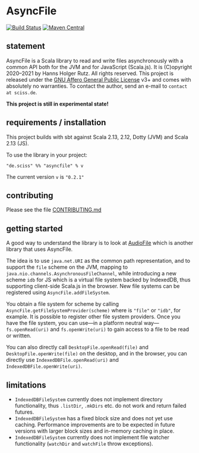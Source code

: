 # AsyncFile

[![Build Status](https://github.com/Sciss/AsyncFile/workflows/Scala%20CI/badge.svg?branch=main)](https://github.com/Sciss/AsyncFile/actions?query=workflow%3A%22Scala+CI%22)
[![Maven Central](https://maven-badges.herokuapp.com/maven-central/de.sciss/asyncfile_2.13/badge.svg)](https://maven-badges.herokuapp.com/maven-central/de.sciss/asyncfile_2.13)

## statement

AsyncFile is a Scala library to read and write files asynchronously with a common API both for the JVM and for
JavaScript (Scala.js). It is (C)opyright 2020–2021 by Hanns Holger Rutz. All rights reserved.
This project is released under
the [GNU Affero General Public License](https://github.com/Sciss/AsyncFile/raw/main/LICENSE) v3+ and comes
with absolutely no warranties. To contact the author, send an e-mail to `contact at sciss.de`.

__This project is still in experimental state!__

## requirements / installation

This project builds with sbt against Scala 2.13, 2.12, Dotty (JVM) and Scala 2.13 (JS).

To use the library in your project:

    "de.sciss" %% "asyncfile" % v

The current version `v` is `"0.2.1"`

## contributing

Please see the file [CONTRIBUTING.md](CONTRIBUTING.md)

## getting started

A good way to understand the library is to look at [AudioFile](https://github.com/Sciss/AudioFile/) 
which is another library that uses AsyncFile.

The idea is to use `java.net.URI` as the common path representation, and to support the `file` scheme on the JVM,
mapping to `java.nio.channels.AsynchronousFileChannel`, while introducing a new scheme `idb` for JS which is
a virtual file system backed by IndexedDB, thus supporting client-side Scala.js in the browser. New file systems
can be registered using `AsyncFile.addFileSystem`.

You obtain a file system for scheme by calling `AsyncFile.getFileSystemProvider(scheme)` where is `"file"` or `"idb"`,
for example. It is possible to register other file system providers. Once you have the file system, you can 
use—in a platform neutral way—`fs.openRead(uri)` and `fs.openWrite(uri)` to gain access to a file to be read or 
written.
 
You can also directly call `DesktopFile.openRead(file)` and `DesktopFile.openWrite(file)` on the desktop, and
in the browser, you can directly use `IndexedDBFile.openRead(uri)` and `IndexedDBFile.openWrite(uri)`.

## limitations

- `IndexedDBFileSystem` currently does not implement directory functionality, thus `.listDir`, `.mkDirs` etc.
  do not work and return failed futures.
- `IndexedDBFileSystem` has a fixed block size and does not yet use caching. Performance improvements are to be
  expected in future versions with larger block sizes and in-memory caching in place.
- `IndexedDBFileSystem` currently does not implement file watcher functionality (`watchDir` and `watchFile` throw
  exceptions).